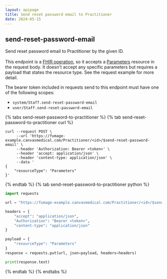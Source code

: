 ```yaml
---
layout: apipage
title: Send reset password email to Practitioner
date: 2024-05-15
---
```

## send-reset-password-email

Send reset password email to Practitioner by the given ID.<br><br>
This endpoint is a [FHIR operation](https://hl7.org/fhir/R4/operations.html), so it accepts a [Parameters](https://hl7.org/fhir/R4/parameters.html) resource in the request body. It doesn't accept any specific parameters but requires a payload that states the resource type. See the request example for more detail.

The bearer token included in requests send to this endpoint must have one of the following scopes:


- `system/Staff.send-reset-password-email`
- `user/Staff.send-reset-password-email`


{% tabs send-reset-password-to-practitioner %}
{% tab send-reset-password-to-practitioner curl %}
```shell
curl --request POST \
     --url 'https://fumage-example.canvasmedical.com/Practitioner/<id>/$send-reset-password-email' \
     --header 'Authorization: Bearer <token>' \
     --header 'accept: application/json' \
     --header 'content-type: application/json' \
     --data '
{
    "resourceType": "Parameters"
}'
```

{% endtab %}
{% tab send-reset-password-to-practitioner python %}

```python
import requests

url = "https://fumage-example.canvasmedical.com/Practitioner/<id>/$send-reset-password-email"

headers = {
    "accept": "application/json",
    "Authorization": "Bearer <token>",
    "content-type": "application/json"
}

payload = {
    "resourceType": "Parameters"
}
response = requests.put(url, json=payload, headers=headers)

print(response.text)
```
{% endtab %}
  {% endtabs %}




